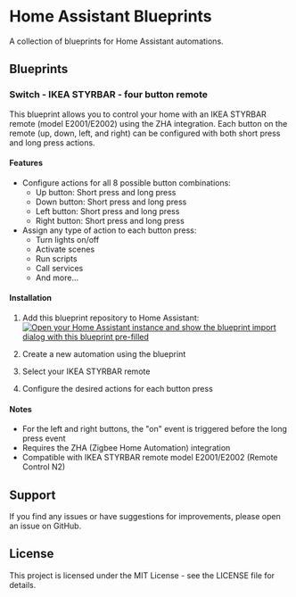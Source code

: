 # Home Assistant Blueprints

A collection of blueprints for Home Assistant automations.

## Blueprints

### Switch - IKEA STYRBAR - four button remote

This blueprint allows you to control your home with an IKEA STYRBAR remote (model E2001/E2002) using the ZHA integration. Each button on the remote (up, down, left, and right) can be configured with both short press and long press actions.

#### Features
- Configure actions for all 8 possible button combinations:
  - Up button: Short press and long press
  - Down button: Short press and long press
  - Left button: Short press and long press
  - Right button: Short press and long press
- Assign any type of action to each button press:
  - Turn lights on/off
  - Activate scenes
  - Run scripts
  - Call services
  - And more...

#### Installation
1. Add this blueprint repository to Home Assistant:
   [![Open your Home Assistant instance and show the blueprint import dialog with this blueprint pre-filled](https://my.home-assistant.io/badges/blueprint_import.svg)](https://my.home-assistant.io/redirect/blueprint_import/?blueprint_url=https://github.com/Baanaaana/ha-blueprint/blob/main/switch-ikea-styrbar-four-button-remote.yaml)

2. Create a new automation using the blueprint
3. Select your IKEA STYRBAR remote
4. Configure the desired actions for each button press

#### Notes
- For the left and right buttons, the "on" event is triggered before the long press event
- Requires the ZHA (Zigbee Home Automation) integration
- Compatible with IKEA STYRBAR remote model E2001/E2002 (Remote Control N2)

## Support

If you find any issues or have suggestions for improvements, please open an issue on GitHub.

## License

This project is licensed under the MIT License - see the LICENSE file for details. 